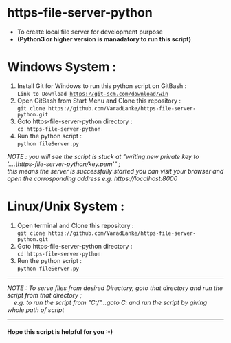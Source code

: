 # https-file-server-python
- To create local file server for development purpose
- <b>(Python3 or higher version is manadatory to run this script)</b>
 
 # Windows System :
<ol>
<li>Install Git for Windows to run this python script on GitBash : 
    <br><code>Link to Download <a href="https://git-scm.com/download/win">https://git-scm.com/download/win</a></code></li>
<li>Open GitBash from Start Menu and Clone this repository :
    <br><code>git clone https://github.com/VaradLanke/https-file-server-python.git</code></li>
<li>Goto https-file-server-python directory :
    <br><code>cd https-file-server-python</code></li>
<li>Run the python script :
    <br><code>python fileServer.py</code></li>
</ol>
<i>NOTE : you will see the script is stuck at "writing new private key to '....\https-file-server-python/key.pem'" ;<br>this means the server is successfully started you can visit your browser and open the corrosponding address e.g. https://localhost:8000</i>

# Linux/Unix System :
<ol>
<li>Open terminal and Clone this repository :
    <br><code>git clone https://github.com/VaradLanke/https-file-server-python.git</code></li>
<li>Goto https-file-server-python directory :
    <br><code>cd https-file-server-python</code></li>
<li>Run the python script :
    <br><code>python fileServer.py</code></li>
</ol>
<hr>
<i>NOTE : To serve files from desired Directory, goto that directory and run the script from that directory ;<br>&nbsp;&nbsp;&nbsp; e.g. to run the script from "C:/"...goto C: and run the script by giving whole path of script</i>
<hr>
<h4>Hope this script is helpful for you :-)</h4>

